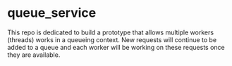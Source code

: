 # queue_service
This repo is dedicated to build a prototype that allows multiple workers (threads) works in a queueing context. 
New requests will continue to be added to a queue and each worker will be working on these requests once they are available.

